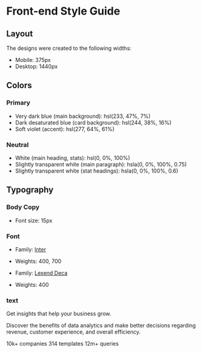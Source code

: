 # Front-end Style Guide

## Layout

The designs were created to the following widths:

- Mobile: 375px
- Desktop: 1440px

## Colors

### Primary

- Very dark blue (main background): hsl(233, 47%, 7%)
- Dark desaturated blue (card background): hsl(244, 38%, 16%)
- Soft violet (accent): hsl(277, 64%, 61%)

### Neutral

- White (main heading, stats): hsl(0, 0%, 100%)
- Slightly transparent white (main paragraph): hsla(0, 0%, 100%, 0.75)
- Slightly transparent white (stat headings): hsla(0, 0%, 100%, 0.6)

## Typography

### Body Copy

- Font size: 15px

### Font

- Family: [Inter](https://fonts.google.com/specimen/Inter)
- Weights: 400, 700

- Family: [Lexend Deca](https://fonts.google.com/specimen/Lexend+Deca)
- Weights: 400


### text 
  Get insights that help your business grow.

  Discover the benefits of data analytics and make better decisions regarding revenue, customer 
  experience, and overall efficiency.

  10k+ companies
  314 templates
  12m+ queries